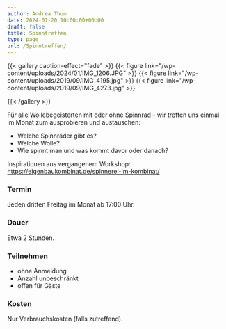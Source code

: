 ```yaml
---
author: Andrea Thum
date: 2024-01-20 10:00:00+00:00
draft: false
title: Spinntreffen
type: page
url: /Spinntreffen/
---
```


{{< gallery caption-effect="fade" >}}
{{< figure link="/wp-content/uploads/2024/01/IMG_1206.JPG" >}}
{{< figure link="/wp-content/uploads/2019/09/IMG_4195.jpg" >}}
{{< figure link="/wp-content/uploads/2019/09/IMG_4273.jpg" >}}

{{< /gallery >}}

Für alle Wollebegeisterten mit oder ohne Spinnrad - wir treffen uns einmal im Monat zum ausprobieren und austauschen:
* Welche Spinnräder gibt es?
* Welche Wolle?
* Wie spinnt man und was kommt davor oder danach?

Inspirationen aus vergangenem Workshop: https://eigenbaukombinat.de/spinnerei-im-kombinat/


### Termin

Jeden dritten Freitag im Monat ab 17:00 Uhr.

### Dauer

Etwa 2 Stunden.

### Teilnehmen

* ohne Anmeldung
* Anzahl unbeschränkt
* offen für Gäste

### Kosten

Nur Verbrauchskosten (falls zutreffend).
